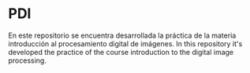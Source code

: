 # PDI
En este repositorio se encuentra desarrollada la práctica de la materia introducción al procesamiento digital de imágenes. 
In this repository it's developed the practice of the course introduction to the digital image processing.

